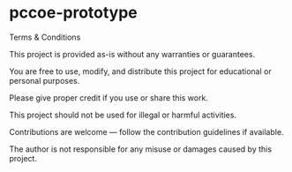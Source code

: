 # pccoe-prototype
Terms & Conditions

This project is provided as-is without any warranties or guarantees.

You are free to use, modify, and distribute this project for educational or personal purposes.

Please give proper credit if you use or share this work.

This project should not be used for illegal or harmful activities.

Contributions are welcome — follow the contribution guidelines if available.

The author is not responsible for any misuse or damages caused by this project.